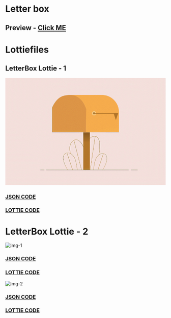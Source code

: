# Letter box

## Preview - [Click ME](https://abrar1212.github.io/LOTTIEFILES/Letter%20Box/letter%20box.html)

# Lottiefiles

## LetterBox Lottie - 1

![img-0](assets/Lottie_1.gif)

### [JSON CODE](./assets/Lottie_1/LetterBox.json)

### [LOTTIE CODE](./assets/Lottie_1/LetterBox.lottie)

# LetterBox Lottie - 2

![img-1](assets/Lottie_2.gif)

### [JSON CODE](./assets/Lottie_2/LetterBox.json)

### [LOTTIE CODE](./assets/Lottie_2/LetterBox.lottie)

![img-2](assets/Lottie_3.gif)

### [JSON CODE](./assets/Lottie_3/LetterBox.json)

### [LOTTIE CODE](./assets/Lottie_3/LetterBox.lottie)
